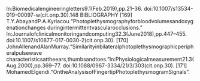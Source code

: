 In:Biomedicalengineeringletters9.1(Feb.2019),pp.21–36.
doi:10.1007/s13534-019-00097-w(cit.onp.30).148 BIBLIOGRAPHY
[169] T.Y.AbayandP.A.Kyriacou.“Photoplethysmographyforbloodvolumesandoxygenationchanges
duringintermittentvascularocclusions.”
In:Journalofclinicalmonitoringandcomputing32.3(June2018),pp.447–455.
doi:10.1007/s10877-017-0030-2(cit.onp.30).
[170] JohnAllenandAlanMurray.“Similarityinbilateralphotoplethysmographicperipheralpulsewave
characteristicsattheears,thumbsandtoes.”In:Physiologicalmeasurement21.3(Aug.2000),pp.369–77.
doi:10.1088/0967-3334/21/3/303(cit.onp.30).
[171] MohamedElgendi.“OntheAnalysisofFingertipPhotoplethysmogramSignals”.